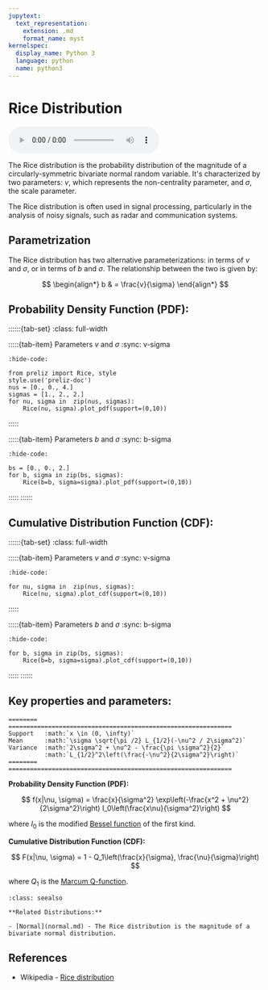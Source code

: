 ```yaml
---
jupytext:
  text_representation:
    extension: .md
    format_name: myst
kernelspec:
  display_name: Python 3
  language: python
  name: python3
---
```

# Rice Distribution

<audio controls> <source src="../../_static/rice.mp3" type="audio/mpeg"> This browser cannot play the pronunciation audio file for this distribution. </audio>

The Rice distribution is the probability distribution of the magnitude of a circularly-symmetric bivariate normal random variable. It's characterized by two parameters: $v$, which represents the non-centrality parameter, and $\sigma$, the scale parameter. 

The Rice distribution is often used in signal processing, particularly in the analysis of noisy signals, such as radar and communication systems.

## Parametrization

The Rice distribution has two alternative parameterizations: in terms of $v$ and $\sigma$, or in terms of $b$ and $\sigma$. The relationship between the two is given by:

$$
\begin{align*}
b & = \frac{v}{\sigma}
\end{align*}
$$

## Probability Density Function (PDF):

::::::{tab-set}
:class: full-width

:::::{tab-item} Parameters $v$ and $\sigma$
:sync: v-sigma
```{jupyter-execute}
:hide-code:

from preliz import Rice, style
style.use('preliz-doc')
nus = [0., 0., 4.]
sigmas = [1., 2., 2.]
for nu, sigma in  zip(nus, sigmas):
    Rice(nu, sigma).plot_pdf(support=(0,10))
```
:::::

:::::{tab-item} Parameters $b$ and $\sigma$
:sync: b-sigma

```{jupyter-execute}
:hide-code:

bs = [0., 0., 2.]
for b, sigma in zip(bs, sigmas):
    Rice(b=b, sigma=sigma).plot_pdf(support=(0,10))
```
:::::
::::::

## Cumulative Distribution Function (CDF):

::::::{tab-set}
:class: full-width

:::::{tab-item} Parameters $v$ and $\sigma$
:sync: v-sigma
```{jupyter-execute}
:hide-code:

for nu, sigma in  zip(nus, sigmas):
    Rice(nu, sigma).plot_cdf(support=(0,10))
```
:::::

:::::{tab-item} Parameters $b$ and $\sigma$
:sync: b-sigma

```{jupyter-execute}
:hide-code:

for b, sigma in zip(bs, sigmas):
    Rice(b=b, sigma=sigma).plot_cdf(support=(0,10))
```
:::::
::::::

## Key properties and parameters:

```{eval-rst}
========  ==============================================================
Support   :math:`x \in (0, \infty)`
Mean      :math:`\sigma \sqrt{\pi /2} L_{1/2}(-\nu^2 / 2\sigma^2)`
Variance  :math:`2\sigma^2 + \nu^2 - \frac{\pi \sigma^2}{2}`
          :math:`L_{1/2}^2\left(\frac{-\nu^2}{2\sigma^2}\right)`
========  ==============================================================
```

**Probability Density Function (PDF):**

$$
f(x|\nu, \sigma) = \frac{x}{\sigma^2} \exp\left(-\frac{x^2 + \nu^2}{2\sigma^2}\right) I_0\left(\frac{x\nu}{\sigma^2}\right)
$$

where $I_0$ is the modified [Bessel function](https://en.wikipedia.org/wiki/Bessel_function) of the first kind.

**Cumulative Distribution Function (CDF):**

$$
F(x|\nu, \sigma) = 1 - Q_1\left(\frac{x}{\sigma}, \frac{\nu}{\sigma}\right)
$$

where $Q_1$ is the [Marcum Q-function](https://en.wikipedia.org/wiki/Marcum_Q-function).

```{seealso}
:class: seealso

**Related Distributions:**

- [Normal](normal.md) - The Rice distribution is the magnitude of a bivariate normal distribution.
```

## References

- Wikipedia - [Rice distribution](https://en.wikipedia.org/wiki/Rice_distribution)
